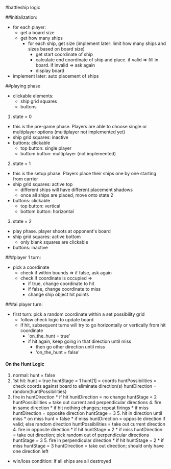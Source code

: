 #battleship logic

##initialization:
* for each player:
  * get a board size
  * get how many ships
    * for each ship, get size (implement later: limit how many ships and sizes based on board size)
      * get start coordinate of ship
      * calculate end coordinate of ship and place. if valid => fill in board. if invalid => ask again
      * display board
* implement later: auto placement of ships

##playing phase

* clickable elements:
  * ship grid squares
  * buttons

1. state = 0
  * this is the pre-game phase. Players are able to choose single or multiplayer options (multiplayer not implemented yet)
  * ship grid squares: inactive
  * buttons: clickable
    * top button: single player
    * buttom button: multiplayer (not implemented)

2. state = 1
  * this is the setup phase. Players place their ships one by one starting from carrier
  * ship grid squares: active top
    * different ships will have different placement shadows
    * once all ships are placed, move onto state 2
  * buttons: clickable
    * top button: vertical
    * bottom button: horizontal

3. state = 2
  * play phase. player shoots at opponent's board
  * ship grid squares: active bottom
    * only blank squares are clickable
  * buttons: inactive




###player 1 turn:
* pick a coordinate
  * check if within bounds => if false, ask again
  * check if coordinate is occupied =>
    * if true, change coordinate to hit
    * if false, change coordinate to miss
    * change ship object hit points

###ai player turn:
* first turn: pick a random coordinate within a set possibility grid
  * follow check logic to update board
  * if hit, subsequent turns will try to go horizontally or vertically from hit coordinate
    * 'on_the_hunt = true'
    * if hit again, keep going in that direction until miss
      * then go other direction until miss
      * 'on_the_hunt = false'

#### On the Hunt Logic
1. normal:
  hunt = false
2. 1st hit:
  hunt = true
  huntStage = 1
  hunt[1] = coords
  huntPossibilities = check coords against board to eliminate direction(s)
  huntDirection = random(huntPossibilities)
  3. fire in huntDirection
    * if hit
      huntDirection = no change
      huntStage = 2
      huntPossibilities = take out current and perpendicular directions
        4. fire in same direction
          * if hit
            nothing changes; repeat firings
          * if miss
            huntDirection = opposite direction
            huntStage = 3
              5. hit in direction until miss
                * on miss
                  hunt = false
    * if miss
      huntDirection = opposite direction if valid; else random direction
      huntPossibilities = take out current direction
        4. fire in opposite direction
          * if hit
            huntStage = 2
          * if miss
            huntDirection = take out direction; pick random out of perpendicular directions
            huntStage = 3
        5. fire in perpendicular direction
          * if hit
            huntStage = 2
          * if miss
            huntStage = 3
            huntDirection = take out direction; should only have one direction left






* win/loss condition: if all ships are all destroyed

